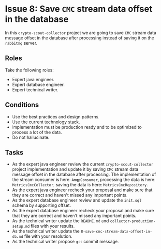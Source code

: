 # Issue 8: Save `CMC` stream data offset in the database

In this `crypto-scout-collector` project we are going to save `CMC` stream data message offset in the database after
processing instead of saving it on the `rabbitmq` server.

## Roles

Take the following roles:

- Expert java engineer.
- Expert database engineer.
- Expert technical writer.

## Conditions

- Use the best practices and design patterns.
- Use the current technology stack.
- Implementation must be production ready and to be optimized to process a lot of the data.
- Do not hallucinate.

## Tasks

- As the expert java engineer review the current `crypto-scout-collector` project implementation and update it by
  saving `CMC` stream data message offset in the database after processing. The implementation of the stream consumer
  is here: `AmqpConsumer`, processing the data is here: `MetricsCmcCollector`, saving the data is here:
  `MetricsCmcRepository`.
- As the expert java engineer recheck your proposal and make sure that they are correct and haven't missed any
  important points.
- As the expert database engineer review and update the `init.sql` schema by supporting offset.
- As the expert database engineer recheck your proposal and make sure that they are correct and haven't missed any
  important points.
- As the technical writer update the `README.md` and `collector-production-setup.md` files with your results.
- As the technical writer update the `8-save-cmc-stream-data-offset-in-db.md` file with your resolution.
- As the technical writer propose `git` commit message.